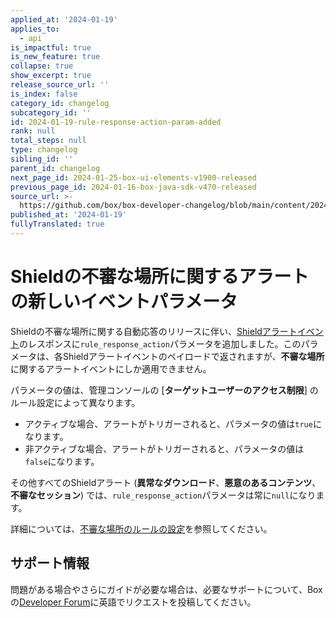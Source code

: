 ```yaml
---
applied_at: '2024-01-19'
applies_to:
  - api
is_impactful: true
is_new_feature: true
collapse: true
show_excerpt: true
release_source_url: ''
is_index: false
category_id: changelog
subcategory_id: ''
id: 2024-01-19-rule-response-action-param-added
rank: null
total_steps: null
type: changelog
sibling_id: ''
parent_id: changelog
next_page_id: 2024-01-25-box-ui-elements-v1900-released
previous_page_id: 2024-01-16-box-java-sdk-v470-released
source_url: >-
  https://github.com/box/box-developer-changelog/blob/main/content/2024/01-19-rule-response-action-param-added.md
published_at: '2024-01-19'
fullyTranslated: true
---
```

# Shieldの不審な場所に関するアラートの新しいイベントパラメータ

Shieldの不審な場所に関する自動応答のリリースに伴い、[Shieldアラートイベント][1]のレスポンスに`rule_response_action`パラメータを追加しました。このパラメータは、各Shieldアラートイベントのペイロードで返されますが、**不審な場所**に関するアラートイベントにしか適用できません。

<!-- more -->

パラメータの値は、管理コンソールの \[**ターゲットユーザーのアクセス制限**] のルール設定によって異なります。

* アクティブな場合、アラートがトリガーされると、パラメータの値は`true`になります。
* 非アクティブな場合、アラートがトリガーされると、パラメータの値は`false`になります。

その他すべてのShieldアラート (**異常なダウンロード**、**悪意のあるコンテンツ**、**不審なセッション**) では、`rule_response_action`パラメータは常に`null`になります。

詳細については、[不審な場所のルールの設定][2]を参照してください。

## サポート情報

問題がある場合やさらにガイドが必要な場合は、必要なサポートについて、Boxの[Developer Forum][3]に英語でリクエストを投稿してください。

[1]: g://events/event-triggers/shield-alert-events/#suspicious-locations-alert

[2]: https://support.box.com/hc/en-us/articles/9090542213395-Shield-Threat-Detection-Rule-Settings#h_01GE85EWQ1TS5APY7RGN801QSC

[3]: https://forum.box.com/

